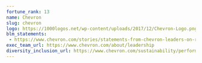 ```yaml
---
fortune_rank: 13
name: Chevron
slug: chevron
logo: https://1000logos.net/wp-content/uploads/2017/12/Chevron-Logo.png
blm_statements: 
 - https://www.chevron.com/stories/statements-from-chevron-leaders-on-racial-injustice-and-discrimination?utm_source=twitter&utm_medium=social&utm_campaign=corporateresponsiblity
exec_team_url: https://www.chevron.com/about/leadership
diversity_inclusion_url: https://www.chevron.com/sustainability/performance/diversity-inclusion
---
```



